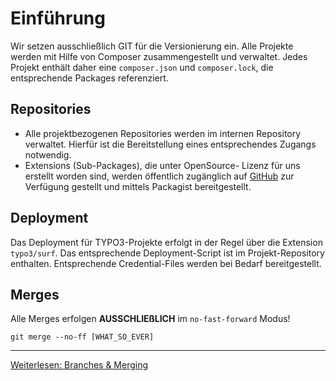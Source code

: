 # Einführung
Wir setzen ausschließlich GIT für die Versionierung ein.
Alle Projekte werden mit Hilfe von Composer zusammengestellt und verwaltet.
Jedes Projekt enthält daher eine `composer.json` und `composer.lock`, die entsprechende Packages referenziert.

## Repositories
* Alle projektbezogenen Repositories werden im internen Repository verwaltet. Hierfür ist die Bereitstellung eines entsprechendes Zugangs notwendig.
* Extensions (Sub-Packages), die unter OpenSource- Lizenz für uns erstellt worden sind, werden öffentlich zugänglich auf [GitHub](https://github.com/RKWKomZe/) zur Verfügung gestellt und mittels Packagist bereitgestellt.

## Deployment
Das Deployment für TYPO3-Projekte erfolgt in der Regel über die Extension `typo3/surf`. 
Das entsprechende Deployment-Script ist im Projekt-Repository enthalten. 
Entsprechende Credential-Files werden bei Bedarf bereitgestellt.

## Merges
Alle Merges erfolgen **AUSSCHLIEßLICH** im `no-fast-forward` Modus!
```
git merge --no-ff [WHAT_SO_EVER]
```

---
[Weiterlesen: Branches & Merging](2_BranchesMerging.md)